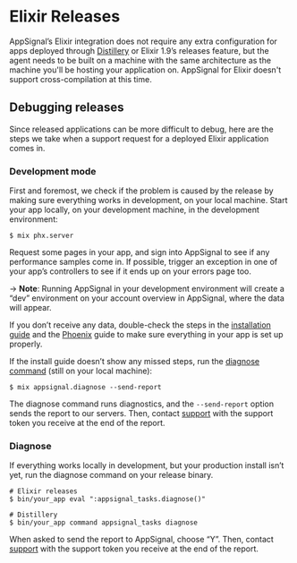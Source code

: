 # Elixir Releases

AppSignal’s Elixir integration does not require any extra configuration for apps deployed through [Distillery](https://github.com/bitwalker/distillery) or Elixir 1.9’s releases feature, but the agent needs to be built on a machine with the same architecture as the machine you'll be hosting your application on. AppSignal for Elixir doesn't support cross-compilation at this time.

## Debugging releases

Since released applications can be more difficult to debug, here are the steps we take when a support request for a deployed Elixir application comes in.

### Development mode

First and foremost, we check if the problem is caused by the release by making sure everything works in development, on your local machine. Start your app locally, on your development machine, in the development environment:

    $ mix phx.server

Request some pages in your app, and sign into AppSignal to see if any performance samples come in. If possible, trigger an exception in one of your app’s controllers to see if it ends up on your errors page too.

-> **Note**: Running AppSignal in your development environment will create a “dev” environment on your account overview in AppSignal, where the data will appear.

If you don’t receive any data, double-check the steps in the [installation guide](https://docs.appsignal.com/elixir/1.x/installation.html) and the [Phoenix](https://docs.appsignal.com/elixir/1.x/integrations/phoenix.html) guide to make sure everything in your app is set up properly.

If the install guide doesn’t show any missed steps, run the [diagnose command](https://docs.appsignal.com/elixir/1.x/command-line/diagnose.html#usage) (still on your local machine):

    $ mix appsignal.diagnose --send-report

The diagnose command runs diagnostics, and the `--send-report` option sends the report to our servers. Then, contact [support](mailto:support@appsignal.com) with the support token you receive at the end of the report.

### Diagnose

If everything works locally in development, but your production install isn’t yet, run the diagnose command on your release binary.

    # Elixir releases
    $ bin/your_app eval ":appsignal_tasks.diagnose()"

    # Distillery
    $ bin/your_app command appsignal_tasks diagnose

When asked to send the report to AppSignal, choose “Y”. Then, contact [support](mailto:support@appsignal.com) with the support token you receive at the end of the report.
